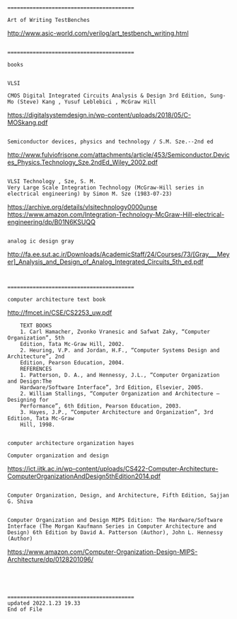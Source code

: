 ```


========================================

Art of Writing TestBenches
```
  http://www.asic-world.com/verilog/art_testbench_writing.html
```

========================================

books


VLSI 

CMOS Digital Integrated Circuits Analysis & Design 3rd Edition, Sung-Mo (Steve) Kang , Yusuf Leblebici , McGraw Hill 
```
  https://digitalsystemdesign.in/wp-content/uploads/2018/05/C-MOSkang.pdf
```

Semiconductor devices, physics and technology / S.M. Sze.--2nd ed
```
  http://www.fulviofrisone.com/attachments/article/453/Semiconductor.Devices_Physics.Technology_Sze.2ndEd_Wiley_2002.pdf
```

VLSI Technology , Sze, S. M.
Very Large Scale Integration Technology (McGraw-Hill series in electrical engineering) by Simon M. Sze (1983-07-23) 
```
  https://archive.org/details/vlsitechnology0000unse
  https://www.amazon.com/Integration-Technology-McGraw-Hill-electrical-engineering/dp/B01N6KSUQQ
```

analog ic design gray
```
  http://fa.ee.sut.ac.ir/Downloads/AcademicStaff/24/Courses/73/[Gray___Meyer]_Analysis_and_Design_of_Analog_Integrated_Circuits_5th_ed.pdf
```


========================================

computer architecture text book
```
  http://fmcet.in/CSE/CS2253_uw.pdf
```
	TEXT BOOKS
	1. Carl Hamacher, Zvonko Vranesic and Safwat Zaky, “Computer Organization”, 5th
	Edition, Tata Mc-Graw Hill, 2002.
	2. Heuring, V.P. and Jordan, H.F., “Computer Systems Design and Architecture”, 2nd
	Edition, Pearson Education, 2004.
	REFERENCES
	1. Patterson, D. A., and Hennessy, J.L., “Computer Organization and Design:The
	Hardware/Software Interface”, 3rd Edition, Elsevier, 2005.
	2. William Stallings, “Computer Organization and Architecture – Designing for
	Performance”, 6th Edition, Pearson Education, 2003.
	3. Hayes, J.P., “Computer Architecture and Organization”, 3rd Edition, Tata Mc-Graw
	Hill, 1998.


computer architecture organization hayes

Computer organization and design
```
  https://ict.iitk.ac.in/wp-content/uploads/CS422-Computer-Architecture-ComputerOrganizationAndDesign5thEdition2014.pdf
```

Computer Organization, Design, and Architecture, Fifth Edition, Sajjan G. Shiva


Computer Organization and Design MIPS Edition: The Hardware/Software Interface (The Morgan Kaufmann Series in Computer Architecture and Design) 6th Edition by David A. Patterson (Author), John L. Hennessy (Author)
```
  https://www.amazon.com/Computer-Organization-Design-MIPS-Architecture/dp/0128201096/
```




========================================
updated 2022.1.23 19.33
End of File
```
